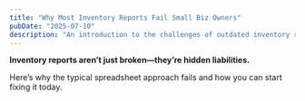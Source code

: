 ```yaml
---
title: "Why Most Inventory Reports Fail Small Biz Owners"
pubDate: "2025-07-10"
description: "An introduction to the challenges of outdated inventory reporting."
---
```


**Inventory reports aren’t just broken—they’re hidden liabilities.**

Here’s why the typical spreadsheet approach fails and how you can start fixing it today.

